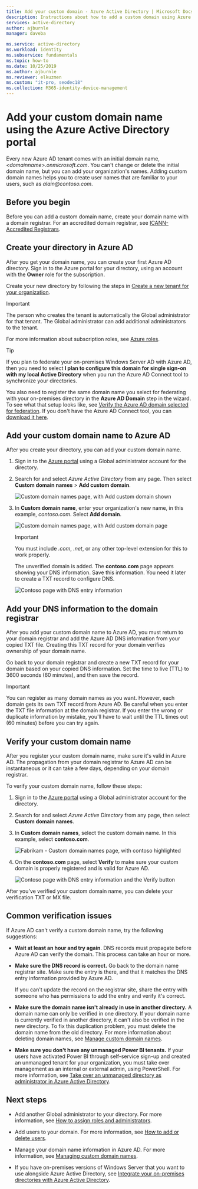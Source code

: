 ```yaml
---
title: Add your custom domain - Azure Active Directory | Microsoft Docs
description: Instructions about how to add a custom domain using Azure Active Directory.
services: active-directory
author: ajburnle
manager: daveba

ms.service: active-directory
ms.workload: identity
ms.subservice: fundamentals
ms.topic: how-to
ms.date: 10/25/2019
ms.author: ajburnle
ms.reviewer: elkuzmen
ms.custom: "it-pro, seodec18"
ms.collection: M365-identity-device-management
---
```


# Add your custom domain name using the Azure Active Directory portal

Every new Azure AD tenant comes with an initial domain name, *\<domainname>.onmicrosoft.com*. You can't change or delete the initial domain name, but you can add your organization's names. Adding custom domain names helps you to create user names that are familiar to your users, such as *alain\@contoso.com*.

## Before you begin

Before you can add a custom domain name, create your domain name with a domain registrar. For an accredited domain registrar, see [ICANN-Accredited Registrars](https://www.icann.org/registrar-reports/accredited-list.html).

## Create your directory in Azure AD

After you get your domain name, you can create your first Azure AD directory. Sign in to the Azure portal for your directory, using an account with the **Owner** role for the subscription.

Create your new directory by following the steps in [Create a new tenant for your organization](active-directory-access-create-new-tenant.md#create-a-new-tenant-for-your-organization).

>[!IMPORTANT]
>The person who creates the tenant is automatically the Global administrator for that tenant. The Global administrator can add additional administrators to the tenant.

For more information about subscription roles, see [Azure roles](../../role-based-access-control/rbac-and-directory-admin-roles.md#azure-roles).

>[!TIP]
> If you plan to federate your on-premises Windows Server AD with Azure AD, then you need to select **I plan to configure this domain for single sign-on with my local Active Directory** when you run the Azure AD Connect tool to synchronize your directories.
>
> You also need to register the same domain name you select for federating with your on-premises directory in the **Azure AD Domain** step in the wizard. To see what that setup looks like, see [Verify the Azure AD domain selected for federation](../hybrid/how-to-connect-install-custom.md#verify-the-azure-ad-domain-selected-for-federation). If you don't have the Azure AD Connect tool, you can [download it here](https://go.microsoft.com/fwlink/?LinkId=615771).

## Add your custom domain name to Azure AD

After you create your directory, you can add your custom domain name.

1. Sign in to the [Azure portal](https://portal.azure.com/) using a Global administrator account for the directory.

1. Search for and select *Azure Active Directory* from any page. Then select **Custom domain names** > **Add custom domain**.

    ![Custom domain names page, with Add custom domain shown](media/add-custom-domain/add-custom-domain.png)

1. In **Custom domain name**, enter your organization's new name, in this example, *contoso.com*. Select **Add domain**.

    ![Custom domain names page, with Add custom domain page](media/add-custom-domain/add-custom-domain-blade.png)

    >[!IMPORTANT]
    >You must include *.com*, *.net*, or any other top-level extension for this to work properly.

    The unverified domain is added. The **contoso.com** page appears showing your DNS information. Save this information. You need it later to create a TXT record to configure DNS.

    ![Contoso page with DNS entry information](media/add-custom-domain/contoso-blade-with-dns-info.png)

## Add your DNS information to the domain registrar

After you add your custom domain name to Azure AD, you must return to your domain registrar and add the Azure AD DNS information from your copied TXT file. Creating this TXT record for your domain verifies ownership of your domain name.

Go back to your domain registrar and create a new TXT record for your domain based on your copied DNS information. Set the time to live (TTL) to 3600 seconds (60 minutes), and then save the record.

>[!IMPORTANT]
>You can register as many domain names as you want. However, each domain gets its own TXT record from Azure AD. Be careful when you enter the TXT file information at the domain registrar. If you enter the wrong or duplicate information by mistake, you'll have to wait until the TTL times out (60 minutes) before you can try again.

## Verify your custom domain name

After you register your custom domain name, make sure it's valid in Azure AD. The propagation from your domain registrar to Azure AD can be instantaneous or it can take a few days, depending on your domain registrar.

To verify your custom domain name, follow these steps:

1. Sign in to the [Azure portal](https://portal.azure.com/) using a Global administrator account for the directory.

1. Search for and select *Azure Active Directory* from any page, then select **Custom domain names**.

1. In **Custom domain names**, select the custom domain name. In this example, select **contoso.com**.

    ![Fabrikam - Custom domain names page, with contoso highlighted](media/add-custom-domain/custom-blade-with-contoso-highlighted.png)

1. On the **contoso.com** page, select **Verify** to make sure your custom domain is properly registered and is valid for Azure AD.

    ![Contoso page with DNS entry information and the Verify button](media/add-custom-domain/contoso-blade-with-dns-info-verify.png)

After you've verified your custom domain name, you can delete your verification TXT or MX file.

## Common verification issues

If Azure AD can't verify a custom domain name, try the following suggestions:

- **Wait at least an hour and try again**. DNS records must propagate before Azure AD can verify the domain. This process can take an hour or more.

- **Make sure the DNS record is correct.** Go back to the domain name registrar site. Make sure the entry is there, and that it matches the DNS entry information provided by Azure AD.

  If you can't update the record on the registrar site, share the entry with someone who has permissions to add the entry and verify it's correct.

- **Make sure the domain name isn't already in use in another directory.** A domain name can only be verified in one directory. If your domain name is currently verified in another directory, it can't also be verified in the new directory. To fix this duplication problem, you must delete the domain name from the old directory. For more information about deleting domain names, see [Manage custom domain names](../enterprise-users/domains-manage.md).

- **Make sure you don't have any unmanaged Power BI tenants.** If your users have activated Power BI through self-service sign-up and created an unmanaged tenant for your organization, you must take over management as an internal or external admin, using PowerShell. For more information, see [Take over an unmanaged directory as administrator in Azure Active Directory](../enterprise-users/domains-admin-takeover.md).

## Next steps

- Add another Global administrator to your directory. For more information, see [How to assign roles and administrators](active-directory-users-assign-role-azure-portal.md).

- Add users to your domain. For more information, see [How to add or delete users](add-users-azure-active-directory.md).

- Manage your domain name information in Azure AD. For more information, see [Managing custom domain names](../enterprise-users/domains-manage.md).

- If you have on-premises versions of Windows Server that you want to use alongside Azure Active Directory, see [Integrate your on-premises directories with Azure Active Directory](../hybrid/whatis-hybrid-identity.md).